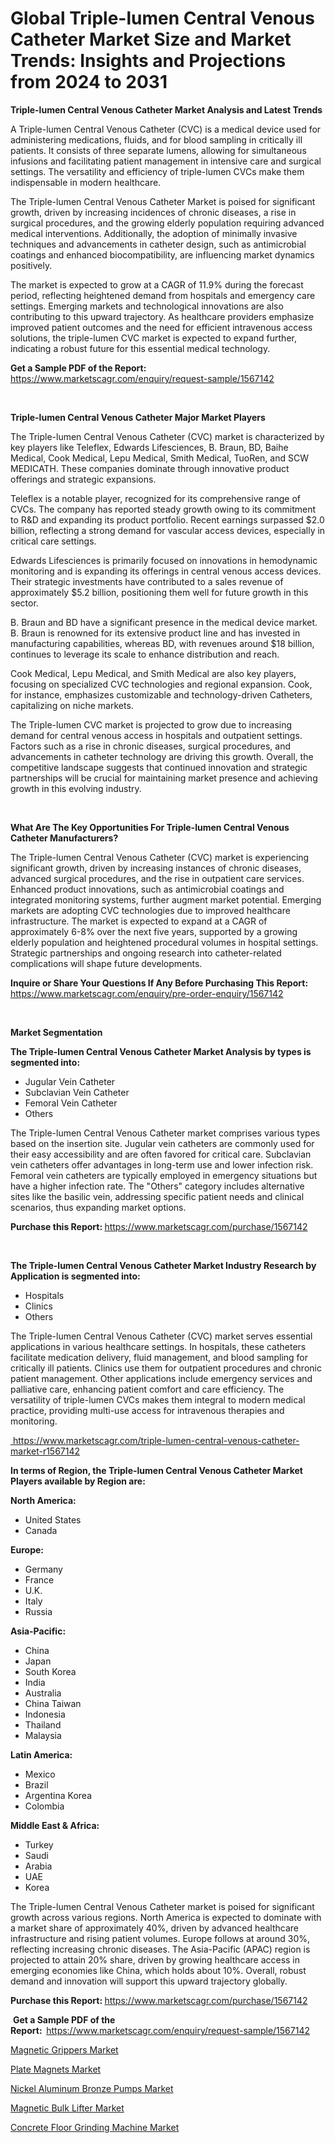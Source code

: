 <p><h1>Global Triple-lumen Central Venous Catheter Market Size and Market Trends: Insights and Projections from 2024 to 2031</h1></p><p><strong>Triple-lumen Central Venous Catheter Market Analysis and Latest Trends</strong></p>
<p><p>A Triple-lumen Central Venous Catheter (CVC) is a medical device used for administering medications, fluids, and for blood sampling in critically ill patients. It consists of three separate lumens, allowing for simultaneous infusions and facilitating patient management in intensive care and surgical settings. The versatility and efficiency of triple-lumen CVCs make them indispensable in modern healthcare.</p><p>The Triple-lumen Central Venous Catheter Market is poised for significant growth, driven by increasing incidences of chronic diseases, a rise in surgical procedures, and the growing elderly population requiring advanced medical interventions. Additionally, the adoption of minimally invasive techniques and advancements in catheter design, such as antimicrobial coatings and enhanced biocompatibility, are influencing market dynamics positively. </p><p>The market is expected to grow at a CAGR of 11.9% during the forecast period, reflecting heightened demand from hospitals and emergency care settings. Emerging markets and technological innovations are also contributing to this upward trajectory. As healthcare providers emphasize improved patient outcomes and the need for efficient intravenous access solutions, the triple-lumen CVC market is expected to expand further, indicating a robust future for this essential medical technology.</p></p>
<p><strong>Get a Sample PDF of the Report:&nbsp;</strong> <a href="https://www.marketscagr.com/enquiry/request-sample/1567142?utm_campaign=1259&utm_medium=2&utm_source=Github&utm_content=ia&utm_term=18102024&utm_id=triple-lumen-central-venous-catheter">https://www.marketscagr.com/enquiry/request-sample/1567142</a></p>
<p>&nbsp;</p>
<p><strong>Triple-lumen Central Venous Catheter Major Market Players</strong></p>
<p><p>The Triple-lumen Central Venous Catheter (CVC) market is characterized by key players like Teleflex, Edwards Lifesciences, B. Braun, BD, Baihe Medical, Cook Medical, Lepu Medical, Smith Medical, TuoRen, and SCW MEDICATH. These companies dominate through innovative product offerings and strategic expansions.</p><p>Teleflex is a notable player, recognized for its comprehensive range of CVCs. The company has reported steady growth owing to its commitment to R&D and expanding its product portfolio. Recent earnings surpassed $2.0 billion, reflecting a strong demand for vascular access devices, especially in critical care settings.</p><p>Edwards Lifesciences is primarily focused on innovations in hemodynamic monitoring and is expanding its offerings in central venous access devices. Their strategic investments have contributed to a sales revenue of approximately $5.2 billion, positioning them well for future growth in this sector.</p><p>B. Braun and BD have a significant presence in the medical device market. B. Braun is renowned for its extensive product line and has invested in manufacturing capabilities, whereas BD, with revenues around $18 billion, continues to leverage its scale to enhance distribution and reach.</p><p>Cook Medical, Lepu Medical, and Smith Medical are also key players, focusing on specialized CVC technologies and regional expansion. Cook, for instance, emphasizes customizable and technology-driven Catheters, capitalizing on niche markets.</p><p>The Triple-lumen CVC market is projected to grow due to increasing demand for central venous access in hospitals and outpatient settings. Factors such as a rise in chronic diseases, surgical procedures, and advancements in catheter technology are driving this growth. Overall, the competitive landscape suggests that continued innovation and strategic partnerships will be crucial for maintaining market presence and achieving growth in this evolving industry.</p></p>
<p>&nbsp;</p>
<p><strong>What Are The Key Opportunities For Triple-lumen Central Venous Catheter Manufacturers?</strong></p>
<p><p>The Triple-lumen Central Venous Catheter (CVC) market is experiencing significant growth, driven by increasing instances of chronic diseases, advanced surgical procedures, and the rise in outpatient care services. Enhanced product innovations, such as antimicrobial coatings and integrated monitoring systems, further augment market potential. Emerging markets are adopting CVC technologies due to improved healthcare infrastructure. The market is expected to expand at a CAGR of approximately 6-8% over the next five years, supported by a growing elderly population and heightened procedural volumes in hospital settings. Strategic partnerships and ongoing research into catheter-related complications will shape future developments.</p></p>
<p><strong>Inquire or Share Your Questions If Any Before Purchasing This Report:</strong> <a href="https://www.marketscagr.com/enquiry/pre-order-enquiry/1567142?utm_campaign=1259&utm_medium=2&utm_source=Github&utm_content=ia&utm_term=18102024&utm_id=triple-lumen-central-venous-catheter">https://www.marketscagr.com/enquiry/pre-order-enquiry/1567142</a></p>
<p>&nbsp;</p>
<p><strong>Market Segmentation</strong></p>
<p><strong>The Triple-lumen Central Venous Catheter Market Analysis by types is segmented into:</strong></p>
<p><ul><li>Jugular Vein Catheter</li><li>Subclavian Vein Catheter</li><li>Femoral Vein Catheter</li><li>Others</li></ul></p>
<p><p>The Triple-lumen Central Venous Catheter market comprises various types based on the insertion site. Jugular vein catheters are commonly used for their easy accessibility and are often favored for critical care. Subclavian vein catheters offer advantages in long-term use and lower infection risk. Femoral vein catheters are typically employed in emergency situations but have a higher infection rate. The "Others" category includes alternative sites like the basilic vein, addressing specific patient needs and clinical scenarios, thus expanding market options.</p></p>
<p><strong>Purchase this Report:&nbsp;</strong><a href="https://www.marketscagr.com/purchase/1567142?utm_campaign=1259&utm_medium=2&utm_source=Github&utm_content=ia&utm_term=18102024&utm_id=triple-lumen-central-venous-catheter">https://www.marketscagr.com/purchase/1567142</a></p>
<p>&nbsp;</p>
<p><strong>The Triple-lumen Central Venous Catheter Market Industry Research by Application is segmented into:</strong></p>
<p><ul><li>Hospitals</li><li>Clinics</li><li>Others</li></ul></p>
<p><p>The Triple-lumen Central Venous Catheter (CVC) market serves essential applications in various healthcare settings. In hospitals, these catheters facilitate medication delivery, fluid management, and blood sampling for critically ill patients. Clinics use them for outpatient procedures and chronic patient management. Other applications include emergency services and palliative care, enhancing patient comfort and care efficiency. The versatility of triple-lumen CVCs makes them integral to modern medical practice, providing multi-use access for intravenous therapies and monitoring.</p></p>
<p><a href="https://www.marketscagr.com/triple-lumen-central-venous-catheter-market-r1567142?utm_campaign=1259&utm_medium=2&utm_source=Github&utm_content=ia&utm_term=18102024&utm_id=triple-lumen-central-venous-catheter">&nbsp;https://www.marketscagr.com/triple-lumen-central-venous-catheter-market-r1567142</a></p>
<p><strong>In terms of Region, the Triple-lumen Central Venous Catheter Market Players available by Region are:</strong></p>
<p>
    <p> <strong> North America: </strong>
        <ul>
            <li>United States</li>
            <li>Canada</li>
        </ul>
        </p> 
    <p> <strong> Europe: </strong>
        <ul>
            <li>Germany</li>
            <li>France</li>
            <li>U.K.</li>
            <li>Italy</li>
            <li>Russia</li>
        </ul>
        </p> 
    <p> <strong> Asia-Pacific: </strong>
        <ul>
            <li>China</li>
            <li>Japan</li>
            <li>South Korea</li>
            <li>India</li>
            <li>Australia</li>
            <li>China Taiwan</li>
            <li>Indonesia</li>
            <li>Thailand</li>
            <li>Malaysia</li>
        </ul>
        </p> 
    <p> <strong> Latin America: </strong>
        <ul>
            <li>Mexico</li>
            <li>Brazil</li>
            <li>Argentina Korea</li>
            <li>Colombia</li>
        </ul>
        </p> 
    <p> <strong> Middle East & Africa: </strong>
        <ul>
            <li>Turkey</li>
            <li>Saudi</li>
            <li>Arabia</li>
            <li>UAE</li>
            <li>Korea</li>
        </ul>
    </p>
    </p>
<p><p>The Triple-lumen Central Venous Catheter market is poised for significant growth across various regions. North America is expected to dominate with a market share of approximately 40%, driven by advanced healthcare infrastructure and rising patient volumes. Europe follows at around 30%, reflecting increasing chronic diseases. The Asia-Pacific (APAC) region is projected to attain 20% share, driven by growing healthcare access in emerging economies like China, which holds about 10%. Overall, robust demand and innovation will support this upward trajectory globally.</p></p>
<p><strong>Purchase this Report: </strong><a href="https://www.marketscagr.com/purchase/1567142?utm_campaign=1259&utm_medium=2&utm_source=Github&utm_content=ia&utm_term=18102024&utm_id=triple-lumen-central-venous-catheter">https://www.marketscagr.com/purchase/1567142</a></p>
<p>&nbsp;<strong>Get a Sample PDF of the Report:&nbsp;&nbsp;</strong><a href="https://www.marketscagr.com/enquiry/request-sample/1567142?utm_campaign=1259&utm_medium=2&utm_source=Github&utm_content=ia&utm_term=18102024&utm_id=triple-lumen-central-venous-catheter">https://www.marketscagr.com/enquiry/request-sample/1567142</a></p>
<p><strong></strong></p>
<p><p><a href="https://www.linkedin.com/pulse/magnetic-grippers-market-industry-landscape-growth-trajectories-oq6gf?utm_campaign=1259&utm_medium=2&utm_source=Github&utm_content=ia&utm_term=18102024&utm_id=triple-lumen-central-venous-catheter">Magnetic Grippers Market</a></p><p><a href="https://www.linkedin.com/pulse/plate-magnets-market-outlook-share-analysis-growth-trends-kboaf?utm_campaign=1259&utm_medium=2&utm_source=Github&utm_content=ia&utm_term=18102024&utm_id=triple-lumen-central-venous-catheter">Plate Magnets Market</a></p><p><a href="https://issuu.com/reportprime-2/docs/nickel-aluminum-bronze-pumps-market_d4ffd804919261?utm_campaign=1259&utm_medium=2&utm_source=Github&utm_content=ia&utm_term=18102024&utm_id=triple-lumen-central-venous-catheter">Nickel Aluminum Bronze Pumps Market</a></p><p><a href="https://www.linkedin.com/pulse/magnetic-bulk-lifter-market-analysis-report-global-insights-5ed5f?utm_campaign=1259&utm_medium=2&utm_source=Github&utm_content=ia&utm_term=18102024&utm_id=triple-lumen-central-venous-catheter">Magnetic Bulk Lifter Market</a></p><p><a href="https://issuu.com/reportprime-2/docs/concrete-floor-grinding-machine-mar_1d3cea030c94ad?utm_campaign=1259&utm_medium=2&utm_source=Github&utm_content=ia&utm_term=18102024&utm_id=triple-lumen-central-venous-catheter">Concrete Floor Grinding Machine Market</a></p></p>